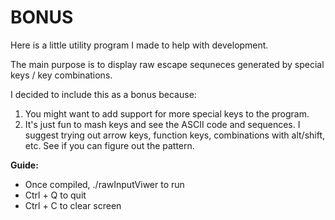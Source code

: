 # BONUS

Here is a little utility program I made to help with development. 

The main purpose is to display raw escape sequneces generated by special keys / key combinations. 

I decided to include this as a bonus because:

1. You might want to add support for more special keys to the program.
2. It's just fun to mash keys and see the ASCII code and sequences. I suggest trying out arrow keys, function keys, combinations with alt/shift, etc. See if you can figure out the pattern.

**Guide:** 

- Once compiled, ./rawInputViwer to run
- Ctrl + Q to quit
- Ctrl + C to clear screen
